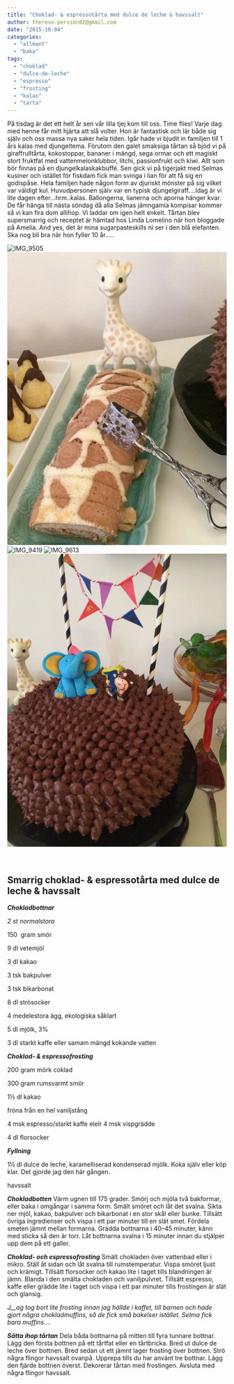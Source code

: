 ```yaml
---
title: "Choklad- & espressotårta med dulce de leche & havssalt"
author: therese.persson82@gmail.com
date: "2015-10-04"
categories: 
  - "allmant"
  - "baka"
tags: 
  - "choklad"
  - "dulce-de-leche"
  - "espresso"
  - "frosting"
  - "kalas"
  - "tarta"
---
```


På tisdag är det ett helt år sen vår lilla tjej kom till oss. Time flies! Varje dag med henne får mitt hjärta att slå volter. Hon är fantastisk och lär både sig själv och oss massa nya saker hela tiden. Igår hade vi bjudit in familjen till 1 års kalas med djungeltema. Förutom den galet smaksiga tårtan så bjöd vi på giraffrulltårta, kokostoppar, bananer i mängd, sega ormar och ett magiskt stort fruktfat med vattenmelonklubbor, litchi, passionfrukt och kiwi. Allt som bör finnas på en djungelkalaskakbuffé. Sen gick vi på tigerjakt med Selmas kusiner och istället för fiskdam fick man svinga i lian för att få sig en godispåse. Hela familjen hade någon form av djuriskt mönster på sig vilket var väldigt kul. Huvudpersonen själv var en typisk djungelgiraff....Idag är vi lite dagen efter...hrm..kalas. Ballongerna, lianerna och aporna hänger kvar. De får hänga till nästa söndag då alla Selmas jämngamla kompisar kommer så vi kan fira dom allihop. Vi laddar om igen helt enkelt. Tårtan blev supersmarrig och receptet är hämtad hos Linda Lomelino när hon bloggade på Amelia. And yes, det är mina sugarpasteskills ni ser i den blå elefanten. Ska nog bli bra när hon fyller 10 år.....

![IMG_9505](/static/img/IMG_9505)
![IMG_9431](/static/img/IMG_9431-e1443994449452-632x843.jpg)
![IMG_9419](/static/img/IMG_9419)
![IMG_9613](/static/img/IMG_9613)
![IMG_9420](/static/img/IMG_9420-e1443994387318-1020x1360.jpg)

 

## **Smarrig choklad- & espressotårta med dulce de leche & havssalt**

_**Chokladbottnar**_

_2 st normalstora_

150  gram smör

9 dl vetemjöl

3 dl kakao

3 tsk bakpulver

3 tsk bikarbonat

8 dl strösocker

4 medelestora ägg, ekologiska såklart

5 dl mjölk, 3%

3 dl starkt kaffe eller samam mängd kokande vatten

_**Choklad- & espressofrosting**_

200 gram mörk coklad

300 gram rumsvarmt smör

1½ dl kakao

fröna från en hel vaniljstång

4 msk espresso/starkt kaffe elelr 4 msk vispgrädde

4 dl florsocker

_**Fyllning**_

1½ dl dulce de leche, karamelliserad kondenserad mjölk. Koka själv eller köp klar. Det gjorde jag den här gången.

havssalt

**_Chokladbotten_** Värm ugnen till 175 grader. Smörj och mjöla två bakformar, eller baka i omgångar i samma form. Smält smöret och låt det svalna. Sikta ner mjöl, kakao, bakpulver och bikarbonat i en stor skål eller bunke. Tillsätt övriga ingredienser och vispa i ett par minuter till en slät smet. Fördela smeten jämnt mellan formarna. Grädda bottnarna i 40–45 minuter, känn med sticka så den är torr. Låt bottnarna svalna i 15 minuter innan du stjälper upp dem på ett galler.

**_Choklad- och espressofrosting_** Smält chokladen över vattenbad eller i mikro. Ställ åt sidan och låt svalna till rumstemperatur. Vispa smöret ljust och krämigt. Tillsätt florsocker och kakao lite i taget tills blandningen är jämn. Blanda i den smälta chokladen och vaniljpulvret. Tillsätt espresso, kaffe eller grädde lite i taget och vispa i ett par minuter tills frostingen är slät och glansig.

_J__ag tog bort lite frosting innan jag hällde i kaffet, till barnen och hade gjort några chokladmuffins, så de fick små bakelser istället. Selma fick bara muffins...._

**_Sätta ihop tårtan_** Dela båda bottnarna på mitten till fyra tunnare bottnar. Lägg den första bottnen på ett tårtfat eller en tårtbricka. Bred ut dulce de leche över bottnen. Bred sedan ut ett jämnt lager frosting över bottnen. Strö några flingor havssalt ovanpå. Upprepa tills du har använt tre bottnar. Lägg den fjärde bottnen överst. Dekorerar tårtan med frostingen. Avsluta med några flingor havssalt.
